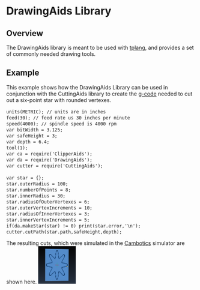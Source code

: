 # DrawingAids Library
## Overview
The DrawingAids library is meant to be used with [tplang](http://tplang.org), and provides a set of commonly needed drawing tools.
## Example
This example shows how the DrawingAids Library can be used in conjunction with the CuttingAids library to create the [g-code](http:reprap.org/wiki/G-code) needed to cut out a six-point star with rounded vertexes.

```
units(METRIC); // units are in inches
feed(30); // feed rate us 30 inches per minute
speed(4000); // spindle speed is 4000 rpm
var bitWidth = 3.125;
var safeHeight = 3;
var depth = 6.4;
tool(1);
var ca = require('ClipperAids');
var da = require('DrawingAids');
var cutter = require('CuttingAids');

var star = {};
star.outerRadius = 100;
star.numberOfPoints = 8;
star.innerRadius = 30;
star.radiusOfOuterVertexes = 6;
star.outerVertexIncrements = 10;
star.radiusOfInnerVertexes = 3;
star.innerVertexIncrements = 5;
if(da.makeStar(star) != 0) print(star.error,'\n');
cutter.cutPath(star.path,safeHeight,depth);
```
The resulting cuts, which were simulated in the [Cambotics](http://openscam.org) simulator are shown here.
<img src = "https://github.com/buildbotics/tpl-docs/blob/master/8PointStar.png" height="100" width = "100">


